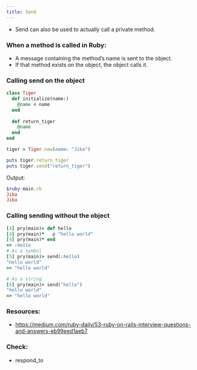 ```yaml
---
title: Send
---
```


- Send can also be used to actually call a private method.

### When a method is called in Ruby:
- A message containing the method’s name is sent to the object.
- If that method exists on the object, the object calls it.

### Calling send on the object
```rb
class Tiger
  def initialize(name:)
    @name = name
  end
  
  def return_tiger
    @name
  end
end

tiger = Tiger.new(name: "Jiba")

puts tiger.return_tiger
puts tiger.send("return_tiger")
```

Output:

```rb
$ruby main.rb
Jiba
Jiba
```

### Calling sending without the object

```rb
[4] pry(main)> def hello
[4] pry(main)*   p "hello world"
[4] pry(main)* end
=> :hello
# As a symbol
[5] pry(main)> send(:hello)
"hello world"
=> "hello world"

# As a string
[6] pry(main)> send("hello")
"hello world"
=> "hello world"
```

### Resources:
- https://medium.com/ruby-daily/53-ruby-on-rails-interview-questions-and-answers-eb99eed1aeb7

### Check:
- respond_to
